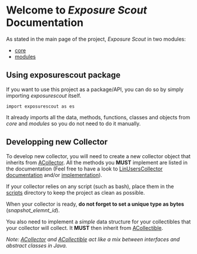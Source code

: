 # Welcome to **_Exposure Scout_** Documentation
As stated in the main page of the project, _Exposure Scout_ in two modules:
- [core](./CORE.md)
- [modules](./MODULES.md)

## Using exposurescout package
If you want to use this project as a package/API, you can do so by simply importing _exposurescout_ itself.
```python3
import exposurescout as es
```
It already imports all the data, methods, functions, classes and objects from _core_ and _modules_ so you do not need to do it manually.

## Developping new Collector
To develop new collector, you will need to create a new collector object that inherits from [ACollector](./MODULES#acollector). All the methods you **MUST** implement are listed in the documentation (Feel free to have a look to [LinUsersCollector documentation](./MODULES#linuserscollecor) and/or [implementation](../exposurescout/modules/LinUsersCollector.py)).

If your collector relies on any script (such as bash), place them in the [scripts](../scripts) directory to keep the project as clean as possible.

When your collector is ready, **do not forget to set a unique type as bytes** (_snapshot_elemnt_id_).

You also need to implement a *simple* data structure for your collectibles that your collector will collect. It **MUST** then inherit from [ACollectible](./MODULES#acollectible).

*Note: [ACollector](./MODULES#acollector) and [ACollectible](./MODULES#acollectible) act like a mix between interfaces and abstract classes in Java.*